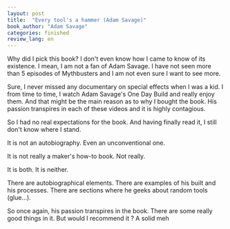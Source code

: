 ```yaml
---
layout: post
title:  "Every tool's a hammer (Adam Savage)"
book_author: "Adam Savage"
categories: finished
review_lang: en
---
```


Why did I pick this book? I don't even know how I came to know of its existence. I mean, I am not a fan of Adam Savage. I have not seen more than 5 episodes of Mythbusters and I am not even sure I want to see more.

Sure, I never missed any documentary on special effects when I was a kid. I from time to time, I watch Adam Savage's One Day Build and really enjoy them. And that might be the main reason as to why I bought the book. His passion transpires in each of these videos and it is highly contagious.

So I had no real expectations for the book. And having finally read it, I still don't know where I stand.

It is not an autobiography. Even an unconventional one.

It is not really a maker's how-to book. Not really.

It is both. It is neither.

There are autobiographical elements. There are examples of his built and his processes. There are sections where he geeks about random tools (glue...).

So once again, his passion transpires in the book. There are some really good things in it. But would I recommend it ? A solid meh